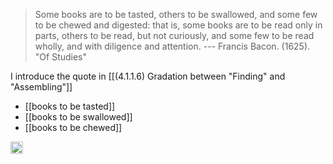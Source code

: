 
> Some books are to be tasted, others to be swallowed, and some few to be chewed and digested: that is, some books are to be read only in parts,  others to be read, but not curiously, and some few to be read wholly,  and with diligence and attention. --- Francis  Bacon. (1625). "Of  Studies"

I introduce the quote in [[(4.1.1.6) Gradation between "Finding" and "Assembling"]]

- [[books to be tasted]]
- [[books to be swallowed]]
- [[books to be chewed]]
<img src='https://scrapbox.io/api/pages/nishio/en/icon' alt='en.icon' height="19.5"/>